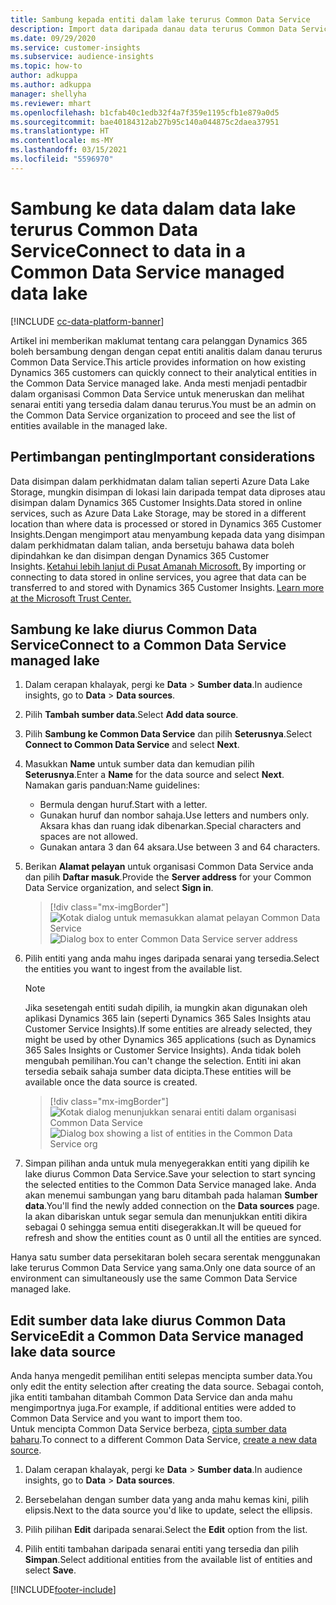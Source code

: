 ```yaml
---
title: Sambung kepada entiti dalam lake terurus Common Data Service
description: Import data daripada danau data terurus Common Data Service.
ms.date: 09/29/2020
ms.service: customer-insights
ms.subservice: audience-insights
ms.topic: how-to
author: adkuppa
ms.author: adkuppa
manager: shellyha
ms.reviewer: mhart
ms.openlocfilehash: b1cfab40c1edb32f4a7f359e1195cfb1e879a0d5
ms.sourcegitcommit: bae40184312ab27b95c140a044875c2daea37951
ms.translationtype: HT
ms.contentlocale: ms-MY
ms.lasthandoff: 03/15/2021
ms.locfileid: "5596970"
---
```

# <a name="connect-to-data-in-a-common-data-service-managed-data-lake"></a><span data-ttu-id="20178-103">Sambung ke data dalam data lake terurus Common Data Service</span><span class="sxs-lookup"><span data-stu-id="20178-103">Connect to data in a Common Data Service managed data lake</span></span>

[!INCLUDE [cc-data-platform-banner](../includes/cc-data-platform-banner.md)]

<span data-ttu-id="20178-104">Artikel ini memberikan maklumat tentang cara pelanggan Dynamics 365 boleh bersambung dengan dengan cepat entiti analitis dalam danau terurus Common Data Service.</span><span class="sxs-lookup"><span data-stu-id="20178-104">This article provides information on how existing Dynamics 365 customers can quickly connect to their analytical entities in the Common Data Service managed lake.</span></span> <span data-ttu-id="20178-105">Anda mesti menjadi pentadbir dalam organisasi Common Data Service untuk meneruskan dan melihat senarai entiti yang tersedia dalam danau terurus.</span><span class="sxs-lookup"><span data-stu-id="20178-105">You must be an admin on the Common Data Service organization to proceed and see the list of entities available in the managed lake.</span></span>

## <a name="important-considerations"></a><span data-ttu-id="20178-106">Pertimbangan penting</span><span class="sxs-lookup"><span data-stu-id="20178-106">Important considerations</span></span>

<span data-ttu-id="20178-107">Data disimpan dalam perkhidmatan dalam talian seperti Azure Data Lake Storage, mungkin disimpan di lokasi lain daripada tempat data diproses atau disimpan dalam Dynamics 365 Customer Insights.</span><span class="sxs-lookup"><span data-stu-id="20178-107">Data stored in online services, such as Azure Data Lake Storage, may be stored in a different location than where data is processed or stored in Dynamics 365 Customer Insights.</span></span><span data-ttu-id="20178-108">Dengan mengimport atau menyambung kepada data yang disimpan dalam perkhidmatan dalam talian, anda bersetuju bahawa data boleh dipindahkan ke dan disimpan dengan Dynamics 365 Customer Insights. [Ketahui lebih lanjut di Pusat Amanah Microsoft.](https://www.microsoft.com/trust-center)</span><span class="sxs-lookup"><span data-stu-id="20178-108"> By importing or connecting to data stored in online services, you agree that data can be transferred to and stored with Dynamics 365 Customer Insights. [Learn more at the Microsoft Trust Center.](https://www.microsoft.com/trust-center)</span></span>

## <a name="connect-to-a-common-data-service-managed-lake"></a><span data-ttu-id="20178-109">Sambung ke lake diurus Common Data Service</span><span class="sxs-lookup"><span data-stu-id="20178-109">Connect to a Common Data Service managed lake</span></span>

1. <span data-ttu-id="20178-110">Dalam cerapan khalayak, pergi ke **Data** > **Sumber data**.</span><span class="sxs-lookup"><span data-stu-id="20178-110">In audience insights, go to **Data** > **Data sources**.</span></span>

2. <span data-ttu-id="20178-111">Pilih **Tambah sumber data**.</span><span class="sxs-lookup"><span data-stu-id="20178-111">Select **Add data source**.</span></span>

3. <span data-ttu-id="20178-112">Pilih **Sambung ke Common Data Service** dan pilih **Seterusnya**.</span><span class="sxs-lookup"><span data-stu-id="20178-112">Select **Connect to Common Data Service** and select **Next**.</span></span>

4. <span data-ttu-id="20178-113">Masukkan **Name** untuk sumber data dan kemudian pilih **Seterusnya**.</span><span class="sxs-lookup"><span data-stu-id="20178-113">Enter a **Name** for the data source and select **Next**.</span></span> <span data-ttu-id="20178-114">Namakan garis panduan:</span><span class="sxs-lookup"><span data-stu-id="20178-114">Name guidelines:</span></span> 
   - <span data-ttu-id="20178-115">Bermula dengan huruf.</span><span class="sxs-lookup"><span data-stu-id="20178-115">Start with a letter.</span></span>
   - <span data-ttu-id="20178-116">Gunakan huruf dan nombor sahaja.</span><span class="sxs-lookup"><span data-stu-id="20178-116">Use letters and numbers only.</span></span> <span data-ttu-id="20178-117">Aksara khas dan ruang idak dibenarkan.</span><span class="sxs-lookup"><span data-stu-id="20178-117">Special characters and spaces are not allowed.</span></span>
   - <span data-ttu-id="20178-118">Gunakan antara 3 dan 64 aksara.</span><span class="sxs-lookup"><span data-stu-id="20178-118">Use between 3 and 64 characters.</span></span>

5. <span data-ttu-id="20178-119">Berikan **Alamat pelayan** untuk organisasi Common Data Service anda dan pilih **Daftar masuk**.</span><span class="sxs-lookup"><span data-stu-id="20178-119">Provide the **Server address** for your Common Data Service organization, and select **Sign in**.</span></span>

   > [!div class="mx-imgBorder"]
   > <span data-ttu-id="20178-120">![Kotak dialog untuk memasukkan alamat pelayan Common Data Service](media/enter-CDS-org-details.png)</span><span class="sxs-lookup"><span data-stu-id="20178-120">![Dialog box to enter Common Data Service server address](media/enter-CDS-org-details.png)</span></span>

6. <span data-ttu-id="20178-121">Pilih entiti yang anda mahu inges daripada senarai yang tersedia.</span><span class="sxs-lookup"><span data-stu-id="20178-121">Select the entities you want to ingest from the available list.</span></span>    

   > [!NOTE]
   > <span data-ttu-id="20178-122">Jika sesetengah entiti sudah dipilih, ia mungkin akan digunakan oleh aplikasi Dynamics 365 lain (seperti Dynamics 365 Sales Insights atau Customer Service Insights).</span><span class="sxs-lookup"><span data-stu-id="20178-122">If some entities are already selected, they might be used by other Dynamics 365 applications (such as Dynamics 365 Sales Insights or Customer Service Insights).</span></span> <span data-ttu-id="20178-123">Anda tidak boleh mengubah pemilihan.</span><span class="sxs-lookup"><span data-stu-id="20178-123">You can't change the selection.</span></span> <span data-ttu-id="20178-124">Entiti ini akan tersedia sebaik sahaja sumber data dicipta.</span><span class="sxs-lookup"><span data-stu-id="20178-124">These entities will be available once the data source is created.</span></span>

   > [!div class="mx-imgBorder"]
   > <span data-ttu-id="20178-125">![Kotak dialog menunjukkan senarai entiti dalam organisasi Common Data Service](media/select-analytical-entities.png)</span><span class="sxs-lookup"><span data-stu-id="20178-125">![Dialog box showing a list of entities in the Common Data Service org](media/select-analytical-entities.png)</span></span>

7. <span data-ttu-id="20178-126">Simpan pilihan anda untuk mula menyegerakkan entiti yang dipilih ke lake diurus Common Data Service.</span><span class="sxs-lookup"><span data-stu-id="20178-126">Save your selection to start syncing the selected entities to the Common Data Service managed lake.</span></span> <span data-ttu-id="20178-127">Anda akan menemui sambungan yang baru ditambah pada halaman **Sumber data**.</span><span class="sxs-lookup"><span data-stu-id="20178-127">You'll find the newly added connection on the **Data sources** page.</span></span> <span data-ttu-id="20178-128">Ia akan dibariskan untuk segar semula dan menunjukkan entiti dikira sebagai 0 sehingga semua entiti disegerakkan.</span><span class="sxs-lookup"><span data-stu-id="20178-128">It will be queued for refresh and show the entities count as 0 until all the entities are synced.</span></span>

<span data-ttu-id="20178-129">Hanya satu sumber data persekitaran boleh secara serentak menggunakan lake terurus Common Data Service yang sama.</span><span class="sxs-lookup"><span data-stu-id="20178-129">Only one data source of an environment can simultaneously use the same Common Data Service managed lake.</span></span>

## <a name="edit-a-common-data-service-managed-lake-data-source"></a><span data-ttu-id="20178-130">Edit sumber data lake diurus Common Data Service</span><span class="sxs-lookup"><span data-stu-id="20178-130">Edit a Common Data Service managed lake data source</span></span>

<span data-ttu-id="20178-131">Anda hanya mengedit pemilihan entiti selepas mencipta sumber data.</span><span class="sxs-lookup"><span data-stu-id="20178-131">You only edit the entity selection after creating the data source.</span></span> <span data-ttu-id="20178-132">Sebagai contoh, jika entiti tambahan ditambah Common Data Service dan anda mahu mengimportnya juga.</span><span class="sxs-lookup"><span data-stu-id="20178-132">For example, if additional entities were added to Common Data Service and you want to import them too.</span></span>    
<span data-ttu-id="20178-133">Untuk mencipta Common Data Service berbeza, [cipta sumber data baharu](#connect-to-a-common-data-service-managed-lake).</span><span class="sxs-lookup"><span data-stu-id="20178-133">To connect to a different Common Data Service, [create a new data source](#connect-to-a-common-data-service-managed-lake).</span></span>

1. <span data-ttu-id="20178-134">Dalam cerapan khalayak, pergi ke **Data** > **Sumber data**.</span><span class="sxs-lookup"><span data-stu-id="20178-134">In audience insights, go to **Data** > **Data sources**.</span></span>

2. <span data-ttu-id="20178-135">Bersebelahan dengan sumber data yang anda mahu kemas kini, pilih elipsis.</span><span class="sxs-lookup"><span data-stu-id="20178-135">Next to the data source you'd like to update, select the ellipsis.</span></span>

3. <span data-ttu-id="20178-136">Pilih pilihan **Edit** daripada senarai.</span><span class="sxs-lookup"><span data-stu-id="20178-136">Select the **Edit** option from the list.</span></span>

4. <span data-ttu-id="20178-137">Pilih entiti tambahan daripada senarai entiti yang tersedia dan pilih **Simpan**.</span><span class="sxs-lookup"><span data-stu-id="20178-137">Select additional entities from the available list of entities and select **Save**.</span></span>


[!INCLUDE[footer-include](../includes/footer-banner.md)]